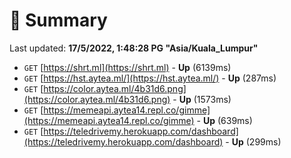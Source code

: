 # 📖 Summary
Last updated: **17/5/2022, 1:48:28 PG "Asia/Kuala_Lumpur"**

- `GET` [https://shrt.ml](https://shrt.ml) - **Up** (6139ms)
- `GET` [https://hst.aytea.ml/](https://hst.aytea.ml/) - **Up** (287ms)
- `GET` [https://color.aytea.ml/4b31d6.png](https://color.aytea.ml/4b31d6.png) - **Up** (1573ms)
- `GET` [https://memeapi.aytea14.repl.co/gimme](https://memeapi.aytea14.repl.co/gimme) - **Up** (639ms)
- `GET` [https://teledrivemy.herokuapp.com/dashboard](https://teledrivemy.herokuapp.com/dashboard) - **Up** (299ms)
